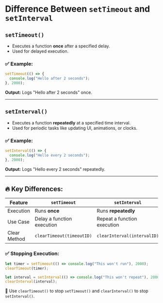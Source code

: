 # Difference Between `setTimeout` and `setInterval`

## `setTimeout()`
- Executes a function **once** after a specified delay.
- Used for delayed execution.

### ✅ Example:
```js
setTimeout(() => {
  console.log("Hello after 2 seconds");
}, 2000);
```
**Output:** Logs "Hello after 2 seconds" once.

---

## `setInterval()`
- Executes a function **repeatedly** at a specified time interval.
- Used for periodic tasks like updating UI, animations, or clocks.

### ✅ Example:
```js
setInterval(() => {
  console.log("Hello every 2 seconds");
}, 2000);
```
**Output:** Logs "Hello every 2 seconds" repeatedly.

---

## 🔥 Key Differences:
| Feature           | `setTimeout` | `setInterval` |
|------------------|-------------|--------------|
| Execution       | Runs **once** | Runs **repeatedly** |
| Use Case        | Delay a function execution | Repeat a function execution |
| Clear Method    | `clearTimeout(timeoutID)` | `clearInterval(intervalID)` |

### ✅ Stopping Execution:
```js
let timer = setTimeout(() => console.log("This won't run"), 2000);
clearTimeout(timer);

let interval = setInterval(() => console.log("This won't repeat"), 2000);
clearInterval(interval);
```
🚀 Use `clearTimeout()` to stop `setTimeout()` and `clearInterval()` to stop `setInterval()`.

